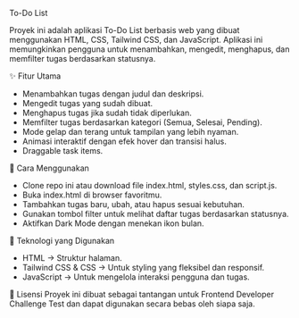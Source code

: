 To-Do List

Proyek ini adalah aplikasi To-Do List berbasis web yang dibuat menggunakan HTML, CSS, Tailwind CSS, dan JavaScript. Aplikasi ini memungkinkan pengguna untuk menambahkan, mengedit, menghapus, dan memfilter tugas berdasarkan statusnya.

✨ Fitur Utama
- Menambahkan tugas dengan judul dan deskripsi.
- Mengedit tugas yang sudah dibuat.
- Menghapus tugas jika sudah tidak diperlukan.
- Memfilter tugas berdasarkan kategori (Semua, Selesai, Pending).
- Mode gelap dan terang untuk tampilan yang lebih nyaman.
- Animasi interaktif dengan efek hover dan transisi halus.
- Draggable task items.

🚀 Cara Menggunakan
- Clone repo ini atau download file index.html, styles.css, dan script.js.
- Buka index.html di browser favoritmu.
- Tambahkan tugas baru, ubah, atau hapus sesuai kebutuhan.
- Gunakan tombol filter untuk melihat daftar tugas berdasarkan statusnya.
- Aktifkan Dark Mode dengan menekan ikon bulan.

🔧 Teknologi yang Digunakan
- HTML -> Struktur halaman.
- Tailwind CSS & CSS -> Untuk styling yang fleksibel dan responsif.
- JavaScript -> Untuk mengelola interaksi pengguna dan tugas.

📜 Lisensi
Proyek ini dibuat sebagai tantangan untuk Frontend Developer Challenge Test dan dapat digunakan secara bebas oleh siapa saja.

